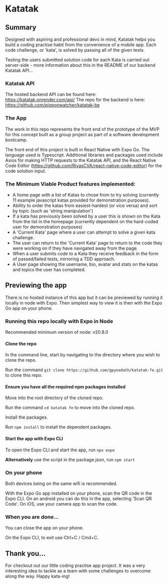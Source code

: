# Katatak

## Summary

Designed with aspiring and professional devs in mind, Katatak helps you build a coding practise habit from the convenience of a mobile app. Each code challenge, or 'kata', is solved by passing all of the given tests.

Testing the users submitted solution code for each Kata is carried out server-side - more information about this in the README of our backend Katatak API...

### Katatak API

The hosted backend API can be found here: https://katatak.onrender.com/api/
The repo for the backend is here: https://github.com/pigeonwatcher/katatak-be

### The App

The work in this repo represents the front end of the prototype of the MVP for this concept built as a group project as part of a software development bootcamp.

The front end of this project is built in React Native with Expo Go. The language used is Typescript.
Additional libraries and packages used include Axios for making HTTP requests to the Katatak API, and the React Native Code Editor (https://github.com/RivasCVA/react-native-code-editor) for the code solution input.

### The Minimum Viable Product features implemented:

- A home page with a list of Katas to chose from to try solving (currently 11 example javascript katas provided for demonstration purposes).
- Ability to order the katas from easiest-hardest (or vice versa) and sort by topic (such as 'string manipulation')
- If a kata has previously been solved by a user this is shown on the Kata from the list in the homepage (currently dependent on the hard-coded user for demonstration purposes)
- A 'Current Kata' page where a user can attempt to solve a given kata challenge.
- The user can return to the 'Current Kata' page to return to the code they were working on if they have navigated away from the page.
- When a user submits code to a Kata they receive feedback in the form of passed/failed tests, mirroring a TDD approach.
- A User page showing the username, bio, avatar and stats on the katas and topics the user has completed.

## Previewing the app

There is no hosted instance of this app but it can be previewed by running it locally in node with Expo. Then simplest way to view it is then with the Expo Go app on your phone.

### Running this repo locally with Expo in Node

Recommended minimum version of node: v20.8.0

#### Clone the repo

In the command line, start by navigating to the directory where you wish to clone the repo.

Run the command `git clone https://github.com/gpynadath/katatak-fe.git` to clone this repo.

#### Ensure you have all the required npm packages installed

Move into the root directory of the cloned repo.

Run the command `cd katatak fe` to move into the cloned repo.

Install the packages.

Run `npm install` to install the dependent packages.

#### Start the app with Expo CLI

To open the Expo CLI and start the app, run `npx expo`

**Alternatively** use the script in the package.json, run `npm start`

### On your phone

Both devices being on the same wifi is recommended.

With the Expo Go app installed on your phone, scan the QR code in the Expo CLI. On an android you can do this in the app, selecting 'Scan QR Code'. On iOS, use your camera app to scan the code.

### When you are done...

You can close the app on your phone.

On the Expo CLI, to exit use Ctrl+C / Cmd+C.

## Thank you...

For checkout out our little coding practise app project. It was a very interesting idea to tackle as a team with some challenges to overcome along the way. Happy kata-ing!
